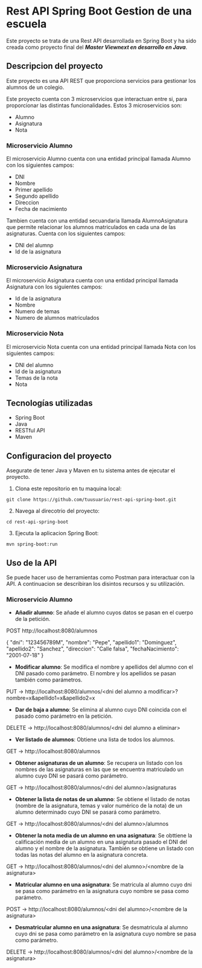 # Rest API Spring Boot Gestion de una escuela

Este proyecto se trata de una Rest API desarrollada en Spring Boot y ha sido creada como proyecto final del ***Master Viewnext en desarrollo en Java***.

## Descripcion del proyecto

Este proyecto es una API REST que proporciona servicios para gestionar los alumnos de un colegio. 

Este proyecto cuenta con 3 microservicios que interactuan entre si, para proporcionar las distintas funcionalidades. Estos 3 microservicios son:

- Alumno
- Asignatura
- Nota

### Microservicio Alumno

El microservicio Alumno cuenta con una entidad principal llamada Alumno con los siguientes campos:

- DNI
- Nombre
- Primer apellido
- Segundo apellido
- Direccion
- Fecha de nacimiento

Tambien cuenta con una entidad secuandaria llamada AlumnoAsignatura que permite relacionar los alumnos matriculados en cada una de las asignaturas. Cuenta con los siguientes campos:

- DNI del alumnp
- Id de la asignatura

### Microservicio Asignatura

El microservicio Asignatura cuenta con una entidad principal llamada Asignatura con los siguientes campos:

- Id de la asignatura
- Nombre
- Numero de temas
- Numero de alumnos matriculados

### Microservicio Nota

El microservicio Nota cuenta con una entidad principal llamada Nota con los siguientes campos:

- DNI del alumno
- Id de la asignatura
- Temas de la nota
- Nota

## Tecnologías utilizadas

- Spring Boot
- Java
- RESTful API
- Maven

## Configuracion del proyecto

Asegurate de tener Java y Maven en tu sistema antes de ejecutar el proyecto.

1. Clona este repositorio en tu maquina local:

  ```git clone https://github.com/tuusuario/rest-api-spring-boot.git```

2. Navega al direcotrio del proyecto:

  ```cd rest-api-spring-boot```

3. Ejecuta la aplicacion Spring Boot:

  ```mvn spring-boot:run```

## Uso de la API

Se puede hacer uso de herramientas como Postman para interactuar con la API. A continuacion se describiran los disintos recursos y su utilización.

### Microservicio Alumno

- **Añadir alumno**: Se añade el alumno cuyos datos se pasan en el cuerpo de la petición.

POST http://localhost:8080/alumnos

{
	"dni": "123456789M",
	"nombre": "Pepe",
	"apellido1": "Dominguez",
	"apellido2": "Sanchez",
	"direccion": "Calle falsa",
	"fechaNacimiento": "2001-07-18"
}

- **Modificar alumno**: Se modifica el nombre y apellidos del alumno con el DNI pasado como parámetro. El nombre y los apellidos se pasan también como parámetros.

 PUT -> http://localhost:8080/alumnos/<dni del alumno a modificar\>?nombre=x&apellido1=x&apellido2=x

- **Dar de baja a alumno**: Se elimina al alumno cuyo DNI coincida con el pasado como parámetro en la petición.

DELETE -> http://localhost:8080/alumnos/<dni del alumno a eliminar\>

- **Ver listado de alumnos**: Obtiene una lista de todos los alumnos.

GET -> http://localhost:8080/alumnos

- **Obtener asignaturas de un alumno**: Se recupera un listado con los nombres de las asignaturas en las que se encuentra matriculado un alumno cuyo DNI se pasará como parámetro.

GET -> http://localhost:8080/alumnos/<dni del alumno\>/asignaturas

- **Obtener la lista de notas de un alumno**: Se obtiene el listado de notas (nombre de la asignatura, temas y valor numérico de la nota) de un alumno determinado cuyo DNI se pasará como parámetro.

GET -> http://localhost:8080/alumnos/<dni del alumno\>/alumnos

- **Obtener la nota media de un alumno en una asignatura**: Se obttiene la calificación media de un alumno en una asignatura pasado el DNI del alumno y el nombre de la asignatura. También se obtiene un listado con todas las notas del alumno en la asignatura concreta.

GET -> http://localhost:8080/alumnos/<dni del alumno\>/<nombre de la asignatura\>

- **Matricular alumno en una asignatura**: Se matricula al alumno cuyo dni se pasa como parámetro en la asignatura cuyo nombre se pasa como parámetro.

POST -> http://localhost:8080/alumnos/<dni del alumno\>/<nombre de la asignatura\>

- **Desmatricular alumno en una asignatura**: Se desmatricula al alumno cuyo dni se pasa como parámetro en la asignatura cuyo nombre se pasa como parámetro.

DELETE -> http://localhost:8080/alumnos/<dni del alumno\>/<nombre de la asignatura\>


